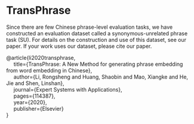 # TransPhrase
Since there are few Chinese phrase-level evaluation tasks, we have constructed an evaluation dataset called a synonymous-unrelated phrase task (SU). For details on the construction and use of this dataset, see our paper. If your work uses our dataset, please cite our paper.

@article{li2020transphrase,   
&nbsp;&nbsp;&nbsp;&nbsp;&nbsp;title={TransPhrase: A New Method for generating phrase embedding from word embedding in Chinese},   
&nbsp;&nbsp;&nbsp;&nbsp;&nbsp;author={Li, Rongsheng and Huang, Shaobin and Mao, Xiangke and He, Jie and Shen, Linshan},   
&nbsp;&nbsp;&nbsp;&nbsp;&nbsp;journal={Expert Systems with Applications},   
&nbsp;&nbsp;&nbsp;&nbsp;&nbsp;pages={114387},   
&nbsp;&nbsp;&nbsp;&nbsp;&nbsp;year={2020},   
&nbsp;&nbsp;&nbsp;&nbsp;&nbsp;publisher={Elsevier}   
}   
